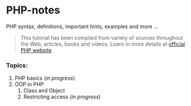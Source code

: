 # PHP-notes
PHP syntax, definitions, important hints, examples and more ...

> This tutorial has been compiled from variety of sources throughout the Web, articles, books and videos. Learn in more details at [official PHP website](www.http://php.net/).

### Topics:

1. PHP basics (_in progress_)
2. OOP in PHP
    1. Class and Object
    2. Restricting access (_in progress_)


